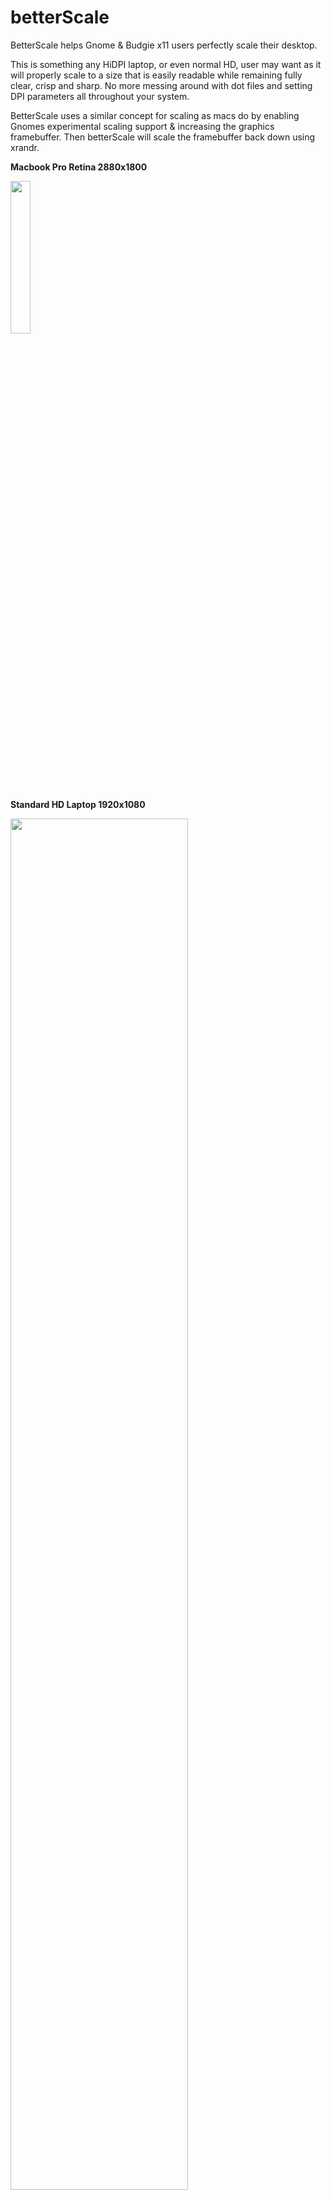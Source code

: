 # betterScale
BetterScale helps Gnome &amp; Budgie x11 users perfectly scale their desktop.

This is something any HiDPI laptop, or even normal HD, user may want as it will properly scale to a size that is easily readable while remaining fully clear, crisp and sharp. No more messing around with dot files and setting DPI parameters all throughout your system.

BetterScale uses a similar concept for scaling as macs do by enabling Gnomes experimental scaling support & increasing the graphics framebuffer. Then betterScale will scale the framebuffer back down using xrandr.

**Macbook Pro Retina 2880x1800**

<img src="https://i.imgur.com/XRynAhY.jpg" width="25%" height="25%">

**Standard HD Laptop 1920x1080**

<img src="https://i.imgur.com/IbUG1kX.jpg" width="75%" height="75%">


### betterScale v0.1
- Single monitor only ([next release will support multi-monitors](https://www.reddit.com/r/UsabilityPorn/comments/ryo099/1920x1080_monitor_w_2880x1800_macbook_perfectly/))
- Gnome & Budgie support only

### Instructions
Simply copy the repo & run the setup file. That's it.
```
git clone https://github.com/rbreaves/betterScale.git
cd betterScale
./setup.sh
```

#### How to Uninstall
For now the closest thing to removal is to simply re-run the setup and select option 10. That will set your native resolution and undo the experimental GDK scaling and xrandr scaling. You can manually remove the `/usr/share/X11/xorg.conf.d/20-intel.conf` file if you want, but if you are not using intel then it will not impact you either way. The file only exists to remove tearing (happens regardless of scaling) or mouse cursor flickering issues caused by scaling.

### TODO
- [Support multi-monitor (already done but not scripted yet)](https://www.reddit.com/r/UsabilityPorn/comments/ryo099/1920x1080_monitor_w_2880x1800_macbook_perfectly/)
- Support custom scale percentages &/or resolution destinations
- Combine with xeventbind & systemd to daemonize betterScale (will prompt user to re-apply if set resolution ever changes)
- Ask user if resolution applied correctly, if not then fallback to previous setting


### Resources

https://wiki.archlinux.org/title/HiDPI
